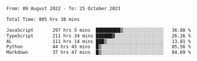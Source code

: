 
<!--START_SECTION:waka-->

```txt
From: 09 August 2022 - To: 25 October 2023

Total Time: 805 hrs 38 mins

JavaScript       297 hrs 5 mins  █████████▒░░░░░░░░░░░░░░░   36.88 %
TypeScript       211 hrs 34 mins ██████▓░░░░░░░░░░░░░░░░░░   26.26 %
AL               111 hrs 14 mins ███▒░░░░░░░░░░░░░░░░░░░░░   13.81 %
Python           44 hrs 45 mins  █▒░░░░░░░░░░░░░░░░░░░░░░░   05.56 %
Markdown         37 hrs 47 mins  █▒░░░░░░░░░░░░░░░░░░░░░░░   04.69 %
```

<!--END_SECTION:waka-->











